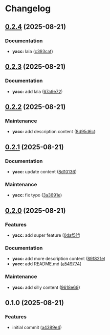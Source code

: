 # Changelog

## [0.2.4](https://github.com/nelsrac/homeautomation/compare/yacc-v0.2.3...yacc-v0.2.4) (2025-08-21)


### Documentation

* **yacc:** lala ([c393caf](https://github.com/nelsrac/homeautomation/commit/c393caf4ba366c35b68082b8c313257d2ab3bf82))

## [0.2.3](https://github.com/nelsrac/homeautomation/compare/yacc-v0.2.2...yacc-v0.2.3) (2025-08-21)


### Documentation

* **yacc:** add lala ([67a9e72](https://github.com/nelsrac/homeautomation/commit/67a9e72b2ebfceb39125700571a460532277adee))

## [0.2.2](https://github.com/nelsrac/homeautomation/compare/yacc-v0.2.1...yacc-v0.2.2) (2025-08-21)


### Maintenance

* **yacc:** add description content ([8d95d6c](https://github.com/nelsrac/homeautomation/commit/8d95d6caa5ae6b8d3c93b517f55de5d78fd21b3c))

## [0.2.1](https://github.com/nelsrac/homeautomation/compare/yacc-v0.2.0...yacc-v0.2.1) (2025-08-21)


### Documentation

* **yacc:** update content ([8d10136](https://github.com/nelsrac/homeautomation/commit/8d10136702f574ade45a60f83175a6f645cd188e))


### Maintenance

* **yacc:** fix typo ([3a3691e](https://github.com/nelsrac/homeautomation/commit/3a3691ead85480a250ffe1d03120a296681cefea))

## [0.2.0](https://github.com/nelsrac/homeautomation/compare/yacc-v0.1.0...yacc-v0.2.0) (2025-08-21)


### Features

* **yacc:** add super feature ([0daf51f](https://github.com/nelsrac/homeautomation/commit/0daf51fc1e806c277d13a1d8b8f69bb2f47e9857))


### Documentation

* **yacc:** add more description content ([89f821e](https://github.com/nelsrac/homeautomation/commit/89f821e6ea6298b59a624f76b6933af2d594b01e))
* **yacc:** add README.md ([a549774](https://github.com/nelsrac/homeautomation/commit/a54977428d87b4da35d7478a5eb1817cbb2d0cf0))


### Maintenance

* **yacc:** add silly content ([9618e69](https://github.com/nelsrac/homeautomation/commit/9618e69dcc07add476e4b51b537a33ceb98d1853))

## 0.1.0 (2025-08-21)


### Features

* initial commit ([a4389e4](https://github.com/nelsrac/homeautomation/commit/a4389e40769d4532761cd2c4ba65524d3d2e3186))
